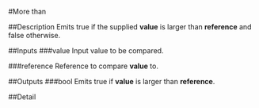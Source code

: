 #More than

##Description
Emits true if the supplied **value** is larger than **reference** and false otherwise.

##Inputs
###value
Input value to be compared.

###reference
Reference to compare **value** to.

##Outputs
###bool
Emits true if **value** is larger than **reference**.

##Detail


